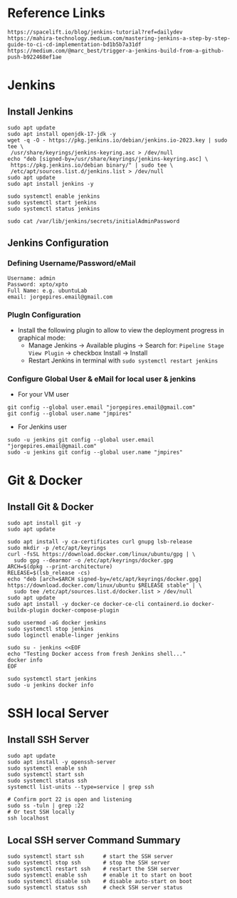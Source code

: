 # Reference Links
```
https://spacelift.io/blog/jenkins-tutorial?ref=dailydev
https://mahira-technology.medium.com/mastering-jenkins-a-step-by-step-guide-to-ci-cd-implementation-bd1b5b7a31df
https://medium.com/@marc_best/trigger-a-jenkins-build-from-a-github-push-b922468ef1ae
```

# Jenkins

## Install Jenkins
```
sudo apt update
sudo apt install openjdk-17-jdk -y
wget -q -O - https://pkg.jenkins.io/debian/jenkins.io-2023.key | sudo tee \
 /usr/share/keyrings/jenkins-keyring.asc > /dev/null
echo "deb [signed-by=/usr/share/keyrings/jenkins-keyring.asc] \
 https://pkg.jenkins.io/debian binary/" | sudo tee \
 /etc/apt/sources.list.d/jenkins.list > /dev/null
sudo apt update
sudo apt install jenkins -y

sudo systemctl enable jenkins
sudo systemctl start jenkins
sudo systemctl status jenkins

sudo cat /var/lib/jenkins/secrets/initialAdminPassword
```

## Jenkins Configuration

### Defining Username/Password/eMail
```
Username: admin
Password: xpto/xpto
Full Name: e.g. ubuntuLab
email: jorgepires.email@gmail.com
```

### PlugIn Configuration
+   Install the following plugin to allow to view the deployment progress in graphical mode: 
    - Manage Jenkins -> Available plugins -> Search for: ```Pipeline Stage View Plugin``` -> checkbox Install -> Install
    - Restart Jenkins in terminal with ```sudo systemctl restart jenkins```


### Configure Global User & eMail for local user & jenkins
+ For your VM user
```
git config --global user.email "jorgepires.email@gmail.com"
git config --global user.name "jmpires"
```
+ For Jenkins user
```
sudo -u jenkins git config --global user.email "jorgepires.email@gmail.com"
sudo -u jenkins git config --global user.name "jmpires"
```

# Git & Docker

## Install Git & Docker
```
sudo apt install git -y
sudo apt update

sudo apt install -y ca-certificates curl gnupg lsb-release
sudo mkdir -p /etc/apt/keyrings
curl -fsSL https://download.docker.com/linux/ubuntu/gpg | \
  sudo gpg --dearmor -o /etc/apt/keyrings/docker.gpg
ARCH=$(dpkg --print-architecture)
RELEASE=$(lsb_release -cs)
echo "deb [arch=$ARCH signed-by=/etc/apt/keyrings/docker.gpg] https://download.docker.com/linux/ubuntu $RELEASE stable" | \
  sudo tee /etc/apt/sources.list.d/docker.list > /dev/null
sudo apt update
sudo apt install -y docker-ce docker-ce-cli containerd.io docker-buildx-plugin docker-compose-plugin

sudo usermod -aG docker jenkins
sudo systemctl stop jenkins
sudo loginctl enable-linger jenkins

sudo su - jenkins <<EOF
echo "Testing Docker access from fresh Jenkins shell..."
docker info
EOF

sudo systemctl start jenkins
sudo -u jenkins docker info
```

# SSH local Server

## Install SSH Server
```
sudo apt update
sudo apt install -y openssh-server
sudo systemctl enable ssh
sudo systemctl start ssh
sudo systemctl status ssh
systemctl list-units --type=service | grep ssh

# Confirm port 22 is open and listening
sudo ss -tuln | grep :22
# Or test SSH locally
ssh localhost
```

## Local SSH server Command Summary
```
sudo systemctl start ssh      # start the SSH server
sudo systemctl stop ssh       # stop the SSH server
sudo systemctl restart ssh    # restart the SSH server
sudo systemctl enable ssh     # enable it to start on boot
sudo systemctl disable ssh    # disable auto-start on boot
sudo systemctl status ssh     # check SSH server status
```